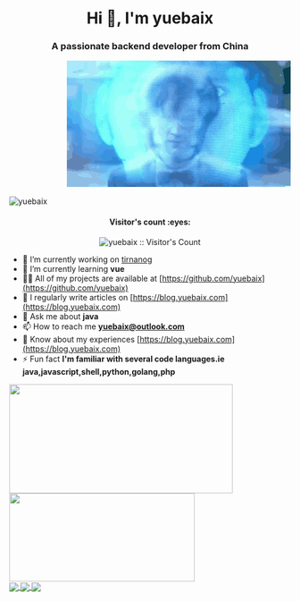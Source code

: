 <h1 align="center">Hi 👋, I'm yuebaix</h1>
<h3 align="center">A passionate backend developer from China</h3>
<p align="right"> <img src="./static/imyuebaix.gif" alt="yuebaix" /> </p>
<p align="left"> <img src="https://komarev.com/ghpvc/?username=yuebaix&label=Profile%20views&color=0e75b6&style=flat" alt="yuebaix" /> </p>
<h4 align="center">Visitor's count :eyes:</h4>
<p align="center"><img src="https://profile-counter.glitch.me/{yuebaix}/count.svg" alt="yuebaix :: Visitor's Count" /></p>

- 🔭 I’m currently working on [tirnanog](https://github.com/yuebaix/tirnanog)
- 🌱 I’m currently learning **vue**
- 👨‍💻 All of my projects are available at [https://github.com/yuebaix](https://github.com/yuebaix)
- 📝 I regularly write articles on [https://blog.yuebaix.com](https://blog.yuebaix.com)
- 💬 Ask me about **java**
- 📫 How to reach me **yuebaix@outlook.com**
- 📄 Know about my experiences [https://blog.yuebaix.com](https://blog.yuebaix.com)
- ⚡ Fun fact **I'm familiar with several code languages.ie java,javascript,shell,python,golang,php**

<div>
  <span><img align="center" width="400px" height="195px" src="https://github-readme-stats.vercel.app/api?username=yuebaix&theme=highcontrast&show_icons=true" /></span>
  <span><img align="center" width="332px" height="158px" src="https://github-readme-stats.vercel.app/api/top-langs/?username=yuebaix&theme=highcontrast&layout=compact&langs_count=10" /></span>
</div>
<div>
  <a href="https://github.com/yuebaix/yuebaix.github.io">
    <img align="center" src="https://github-readme-stats.vercel.app/api/pin/?username=yuebaix&theme=highcontrast&repo=yuebaix.github.io" />
  </a>
  <a href="https://github.com/yuebaix/tirnanog">
    <img align="center" src="https://github-readme-stats.vercel.app/api/pin/?username=yuebaix&theme=highcontrast&repo=tirnanog" />
  </a>
  <a href="https://github.com/yuebaix/pangu">
    <img align="center" src="https://github-readme-stats.vercel.app/api/pin/?username=yuebaix&theme=highcontrast&repo=pangu" />
  </a>
</div>
